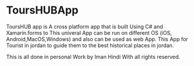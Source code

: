 # ToursHUBApp
ToursHUB app is A cross platform app that is built Using C# and Xamarin.forms to This univeral App can be run on different OS (iOS, Android,MacOS,Windows) and also can be used as web App. 
This App for Tourist in jordan to guide them to the best historical places in jordan.

This is all done in personal Work by Iman Hindi
With all rights reserved.

